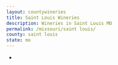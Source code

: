```yaml
---
layout: countywineries
title: Saint Louis Wineries
description: Wineries in Saint Louis MO
permalink: /missouri/saint louis/
county: saint louis
state: mo
---
```

-
